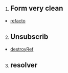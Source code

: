 1. ## Form very clean
- [refacto](https://ujjwal-rajpal96.medium.com/angular-strictly-typed-vs-untyped-forms-e63cded8a228)
2. ## Unsubscrib
  - [destroyRef](https://benlesh.medium.com/rxjs-dont-unsubscribe-6753ed4fda87)
3. ## resolver

